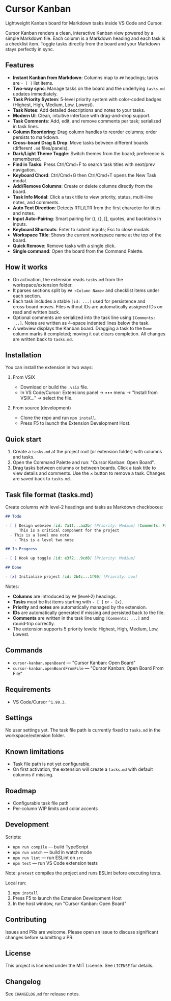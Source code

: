 # Cursor Kanban

Lightweight Kanban board for Markdown tasks inside VS Code and Cursor.

Cursor Kanban renders a clean, interactive Kanban view powered by a simple Markdown file. Each column is a Markdown heading and each task is a checklist item. Toggle tasks directly from the board and your Markdown stays perfectly in sync.

## Features

- **Instant Kanban from Markdown**: Columns map to `##` headings; tasks are `- [ ]` list items.
- **Two‑way sync**: Manage tasks on the board and the underlying `tasks.md` updates immediately.
- **Task Priority System**: 5-level priority system with color-coded badges (Highest, High, Medium, Low, Lowest).
- **Task Notes**: Add detailed descriptions and notes to your tasks.
- **Modern UI**: Clean, intuitive interface with drag-and-drop support.
- **Task Comments**: Add, edit, and remove comments per task; serialized in task lines.
- **Column Reordering**: Drag column handles to reorder columns; order persists to markdown.
- **Cross‑board Drag & Drop**: Move tasks between different boards (different `.md` files/panels).
- **Dark/Light Theme Toggle**: Switch themes from the board; preference is remembered.
- **Find in Tasks**: Press Ctrl/Cmd+F to search task titles with next/prev navigation.
- **Keyboard Chord**: Ctrl/Cmd+G then Ctrl/Cmd+T opens the New Task modal.
- **Add/Remove Columns**: Create or delete columns directly from the board.
- **Task Info Modal**: Click a task title to view priority, status, multi-line notes, and comments.
- **Auto Text Direction**: Detects RTL/LTR from the first character for titles and notes.
- **Input Auto‑Pairing**: Smart pairing for (), {}, [], quotes, and backticks in inputs.
- **Keyboard Shortcuts**: Enter to submit inputs; Esc to close modals.
- **Workspace Title**: Shows the current workspace name at the top of the board.
- **Quick Remove**: Remove tasks with a single click.
- **Single command**: Open the board from the Command Palette.

## How it works

- On activation, the extension reads `tasks.md` from the workspace/extension folder.
- It parses sections split by `## <Column Name>` and checklist items under each section.
- Each task includes a stable `[id: ...]` used for persistence and cross‑board moves. Files without IDs are automatically assigned IDs on read and written back.
- Optional comments are serialized into the task line using `[Comments: ...]`. Notes are written as 4-space indented lines below the task.
- A webview displays the Kanban board. Dragging a task to the `Done` column marks it completed; moving it out clears completion. All changes are written back to `tasks.md`.

## Installation

You can install the extension in two ways:

1. From VSIX

   - Download or build the `.vsix` file.
   - In VS Code/Cursor: Extensions panel → ••• menu → "Install from VSIX..." → select the file.

2. From source (development)

   - Clone the repo and run `npm install`.
   - Press F5 to launch the Extension Development Host.

## Quick start

1. Create a `tasks.md` at the project root (or extension folder) with columns and tasks.
2. Open the Command Palette and run: "Cursor Kanban: Open Board".
3. Drag tasks between columns or between boards. Click a task title to view details and comments. Use the × button to remove a task. Changes are saved back to `tasks.md`.

## Task file format (tasks.md)

Create columns with level‑2 headings and tasks as Markdown checkboxes:

```md
## Todo

- [ ] Design webview [id: 7a1f...aa2b] [Priority: Medium] [Comments: First comment | Second comment]
      This is a critical component for the project
  - This is a level one note
    - This is a level two note

## In Progress

- [ ] Hook up toggle [id: e3f2...9cd0] [Priority: Medium]

## Done

- [x] Initialize project [id: 2b4c...1f90] [Priority: Low]
```

Notes:

- **Columns** are introduced by `##` (level‑2) headings.
- **Tasks** must be list items starting with `- [ ]` or `- [x]`.
- **Priority** and **notes** are automatically managed by the extension.
- **IDs** are automatically generated if missing and persisted back to the file.
- **Comments** are written in the task line using `[Comments: ...]` and round‑trip correctly.
- The extension supports 5 priority levels: Highest, High, Medium, Low, Lowest.

## Commands

- `cursor-kanban.openBoard` — "Cursor Kanban: Open Board"
- `cursor-kanban.openBoardFromFile` — "Cursor Kanban: Open Board From File"

## Requirements

- VS Code/Cursor `^1.99.3`.

## Settings

No user settings yet. The task file path is currently fixed to `tasks.md` in the workspace/extension folder.

## Known limitations

- Task file path is not yet configurable.
- On first activation, the extension will create a `tasks.md` with default columns if missing.

## Roadmap

- Configurable task file path
- Per‑column WIP limits and color accents

## Development

Scripts:

- `npm run compile` — build TypeScript
- `npm run watch` — build in watch mode
- `npm run lint` — run ESLint on `src`
- `npm test` — run VS Code extension tests

Note: `pretest` compiles the project and runs ESLint before executing tests.

Local run:

1. `npm install`
2. Press F5 to launch the Extension Development Host
3. In the host window, run "Cursor Kanban: Open Board"

## Contributing

Issues and PRs are welcome. Please open an issue to discuss significant changes before submitting a PR.

## License

This project is licensed under the MIT License. See `LICENSE` for details.

## Changelog

See `CHANGELOG.md` for release notes.

